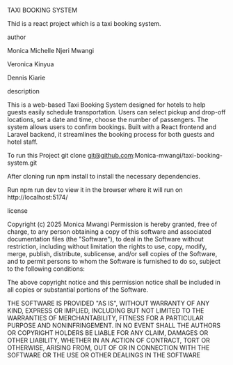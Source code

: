 TAXI BOOKING  SYSTEM 

Thid is a react project which is  a taxi booking system.

author

Monica Michelle Njeri Mwangi

Veronica Kinyua

Dennis Kiarie


description

This is a web-based Taxi Booking System designed for hotels to help guests easily schedule transportation. Users can select pickup and drop-off locations, set a date and time, choose the number of passengers. The system allows users to confirm bookings. Built with a React frontend and Laravel backend, it streamlines the booking process for both guests and hotel staff.

To run this Project git clone git@github.com:Monica-mwangi/taxi-booking-system.git

After cloning run npm install to install the necessary dependencies.

Run npm run dev to view it in the browser where it will run on  http://localhost:5174/

license

Copyright (c) 2025 Monica Mwangi Permission is hereby granted, free of charge, to any person obtaining a copy of this software and associated documentation files (the "Software"), to deal in the Software without restriction, including without limitation the rights to use, copy, modify, merge, publish, distribute, sublicense, and/or sell copies of the Software, and to permit persons to whom the Software is furnished to do so, subject to the following conditions:

The above copyright notice and this permission notice shall be included in all copies or substantial portions of the Software.

THE SOFTWARE IS PROVIDED "AS IS", WITHOUT WARRANTY OF ANY KIND, EXPRESS OR IMPLIED, INCLUDING BUT NOT LIMITED TO THE WARRANTIES OF MERCHANTABILITY, FITNESS FOR A PARTICULAR PURPOSE AND NONINFRINGEMENT. IN NO EVENT SHALL THE AUTHORS OR COPYRIGHT HOLDERS BE LIABLE FOR ANY CLAIM, DAMAGES OR OTHER LIABILITY, WHETHER IN AN ACTION OF CONTRACT, TORT OR OTHERWISE, ARISING FROM, OUT OF OR IN CONNECTION WITH THE SOFTWARE OR THE USE OR OTHER DEALINGS IN THE SOFTWARE
